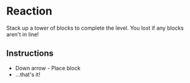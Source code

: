 # Reaction

Stack up a tower of blocks to complete the level. You lost if any blocks aren't in line!

## Instructions

+ Down arrow - Place block
+ ...that's it!
